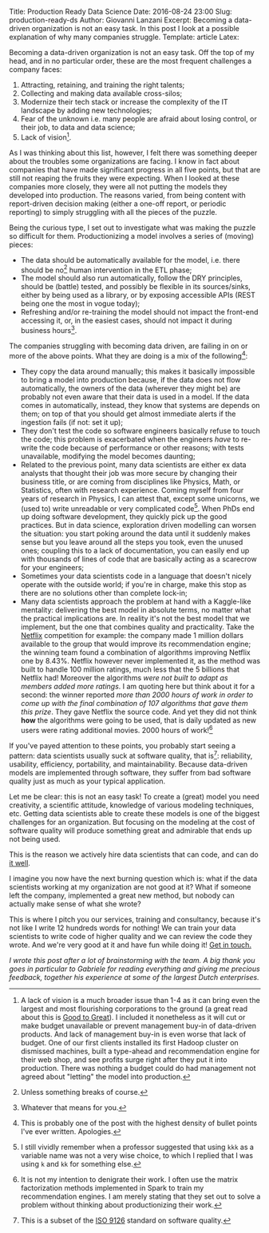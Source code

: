 Title: Production Ready Data Science
Date: 2016-08-24 23:00
Slug: production-ready-ds
Author: Giovanni Lanzani
Excerpt: Becoming a data-driven organization is not an easy task. In this post I look at a possible explanation of why many companies struggle.
Template: article
Latex:

Becoming a data-driven organization is not an easy task. Off the top of my head, and in no
particular order, these are the most frequent challenges a company faces:

1. Attracting, retaining, and training the right talents;
2. Collecting and making data available cross-silos;
3. Modernize their tech stack or increase the complexity of the IT landscape by adding new
   technologies;
4. Fear of the unknown i.e. many people are afraid about losing control, or their job, to data and
   data science;
5. Lack of vision[^1].

As I was thinking about this list, however, I felt there was something deeper about the troubles
some organizations are facing. I know in fact about companies that have made significant progress
in all five points, but that are still not reaping the fruits they were expecting. When I looked at
these companies more closely, they were all not putting the models they developed into production.
The reasons varied, from being content with report-driven decision making (either a one-off report,
or periodic reporting) to simply struggling with all the pieces of the puzzle.

Being the curious type, I set out to investigate what was making the puzzle so difficult for them.
Productionizing a model involves a series of (moving) pieces:

- The data should be automatically available for the model, i.e. there should be no[^2] human
  intervention in the ETL phase;
- The model should also run automatically, follow the DRY principles, should be (battle) tested,
  and possibly be flexible in its sources/sinks, either by being used as a library, or by exposing
  accessible APIs (REST being one the most in vogue today);
- Refreshing and/or re-training the model should not impact the front-end accessing it, or, in the
  easiest cases, should not impact it during business hours[^3].

The companies struggling with becoming data driven, are failing in on or more of the above
points. What they are doing is a mix of the following[^4]:

- They copy the data around manually; this makes it basically impossible to bring a model into
  production because, if the data does not flow automatically, the owners of the data (wherever
  they might be) are probably not even aware that their data is used in a model. If the data comes
  in automatically, instead, they know that systems are depends on them; on top of that you should
  get almost immediate alerts if the ingestion fails (if not: set it up);
- They don't test the code so software engineers basically refuse to touch the code; this problem
  is exacerbated when the engineers *have* to re-write the code because of performance or other
  reasons; with tests unavailable, modifying the model becomes daunting;
- Related to the previous point, many data scientists are either ex data analysts that thought
  their job was more secure by changing their business title, or are coming from disciplines like
  Physics, Math, or Statistics, often with research experience. Coming myself from four years of
  research in Physics, I can attest that, except some unicorns, we (used to) write unreadable or
  very complicated code[^5]. When PhDs end up doing software development, they quickly pick up the
  good practices. But in data science, exploration driven modelling can worsen the situation: you
  start poking around the data until it suddenly makes sense but you leave around all the steps you
  took, even the unused ones; coupling this to a lack of documentation, you can easily end up with
  thousands of lines of code that are basically acting as a scarecrow for your engineers;
- Sometimes your data scientists code in a language that doesn't nicely operate with the outside
  world; if you're in charge, make this stop as there are no solutions other than complete lock-in;
- Many data scientists approach the problem at hand with a Kaggle-like mentality: delivering the
  best model in absolute terms, no matter what the practical implications are. In reality it's not
  the best model that we implement, but the one that combines quality and practicality. Take the
  [Netflix](http://techblog.netflix.com/2012/04/netflix-recommendations-beyond-5-stars.html)
  competition for example: the company made 1 million dollars available to the group that would
  improve its recommendation engine; the winning team found a combination of algorithms improving
  Netflix one by 8.43%. Netflix however never implemented it, as the method was built to handle 100
  million ratings, much less that the 5 billions that Netflix had! Moreover the algorithms *were
  not built to adapt as members added more ratings*. I am quoting here but think about it for a
  second: the winner reported *more than 2000 hours of work in order to come up with the final
  combination of 107 algorithms that gave them this prize*. They gave Netflix the source code. And
  yet they did not think **how** the algorithms were going to be used, that is daily updated as new
  users were rating additional movies. 2000 hours of work![^6]

If you've payed attention to these points, you probably start seeing a pattern: data
scientists usually suck at software quality, that is[^7]: reliability, usability, efficiency,
portability, and maintainability. Because data-driven models are implemented through software, they
suffer from bad software quality just as much as your typical application.

Let me be clear: this is not an easy task! To create a (great) model you need creativity, a
scientific attitude, knowledge of various modeling techniques, etc. Getting data scientists able to
create these models is one of the biggest challenges for an organization. But focusing on the
modeling at the cost of software quality will produce something great and admirable that ends up
not being used.

This is the reason we actively hire data scientists that can code, and can do
[it well](https://www.godatadriven.com/job-data-scientist).

I imagine you now have the next burning question which is: what if the data scientists working at
my organization are not good at it? What if someone left the company, implemented a great new
method, but nobody can actually make sense of what she wrote?

This is where I pitch you our services, training and consultancy, because it's not like I write 12
hundreds words for nothing!  We can train your data scientists to write code of higher quality and
we can review the code they wrote. And we're very good at it and have fun while doing it!
[Get in touch.](mailto:signal@godatadriven.com)

_I wrote this post after a lot of brainstorming with the team. A big thank you goes in particular
to Gabriele for reading everything and giving me precious feedback, together his experience at some
of the largest Dutch enterprises._

[^1]: A lack of vision is a much broader issue than 1-4 as it can bring even the largest and most
  flourishing corporations to the ground (a great read about this is
  [Good to Great](https://en.wikipedia.org/wiki/Good_to_Great)). I included it nonetheless as it
  will cut or make budget unavailable or prevent management buy-in of data-driven products. And
  lack of management buy-in is even worse that lack of budget. One of our first clients installed
  its first Hadoop cluster on dismissed machines, built a type-ahead and recommendation engine for
  their web shop, and see profits surge right after they put it into production. There was nothing
  a budget could do had management not agreed about "letting" the model into production.
[^2]: Unless something breaks of course.
[^3]: Whatever that means for you.
[^4]: This is probably one of the post with the highest density of bullet points I've ever written.
  Apologies.
[^5]: I still vividly remember when a professor suggested that using `kkk` as a variable name was
  not a very wise choice, to which I replied that I was using `k` and `kk` for something else.
[^6]: It is not my intention to denigrate their work. I often use the matrix factorization methods
  implemented in Spark to train my recommendation engines. I am merely stating that they set out to
  solve a problem without thinking about productionizing their work.
[^7]: This is a subset of the [ISO 9126](https://en.wikipedia.org/wiki/ISO/IEC_9126) standard on
  software quality.
